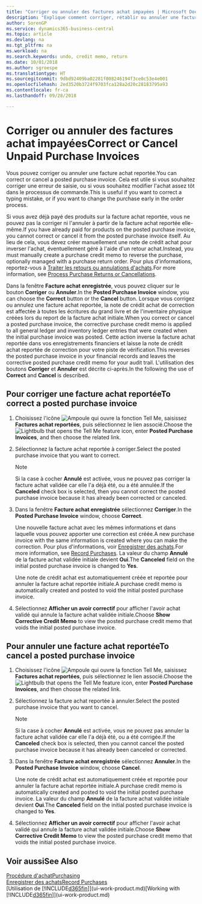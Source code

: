 ```yaml
---
title: "Corriger ou annuler des factures achat impayées | Microsoft Docs"
description: "Explique comment corriger, rétablir ou annuler une facture achat reportée et créer automatiquement une note de crédit achat."
author: SorenGP
ms.service: dynamics365-business-central
ms.topic: article
ms.devlang: na
ms.tgt_pltfrm: na
ms.workload: na
ms.search.keywords: undo, credit memo, return
ms.date: 10/01/2018
ms.author: sgroespe
ms.translationtype: HT
ms.sourcegitcommit: 9dbd92409ba02281f008246194f3ce0c53e4e001
ms.openlocfilehash: 2ed3520b3724f9703fca128a2d20c28183795a93
ms.contentlocale: fr-ca
ms.lasthandoff: 09/28/2018

---
```

# <a name="correct-or-cancel-unpaid-purchase-invoices"></a><span data-ttu-id="1e059-103">Corriger ou annuler des factures achat impayées</span><span class="sxs-lookup"><span data-stu-id="1e059-103">Correct or Cancel Unpaid Purchase Invoices</span></span>
<span data-ttu-id="1e059-104">Vous pouvez corriger ou annuler une facture achat reportée.</span><span class="sxs-lookup"><span data-stu-id="1e059-104">You can correct or cancel a posted purchase invoice.</span></span> <span data-ttu-id="1e059-105">Cela est utile si vous souhaitez corriger une erreur de saisie, ou si vous souhaitez modifier l'achat assez tôt dans le processus de commande.</span><span class="sxs-lookup"><span data-stu-id="1e059-105">This is useful if you want to correct a typing mistake, or if you want to change the purchase early in the order process.</span></span>

<span data-ttu-id="1e059-106">Si vous avez déjà payé des produits sur la facture achat reportée, vous ne pouvez pas la corriger ni l'annuler à partir de la facture achat reportée elle-même.</span><span class="sxs-lookup"><span data-stu-id="1e059-106">If you have already paid for products on the posted purchase invoice, you cannot correct or cancel it from the posted purchase invoice itself.</span></span> <span data-ttu-id="1e059-107">Au lieu de cela, vous devez créer manuellement une note de crédit achat pour inverser l'achat, éventuellement géré à l'aide d'un retour achat.</span><span class="sxs-lookup"><span data-stu-id="1e059-107">Instead, you must manually create a purchase credit memo to reverse the purchase, optionally managed with a purchase return order.</span></span> <span data-ttu-id="1e059-108">Pour plus d'informations, reportez-vous à [Traiter les retours ou annulations d'achats](purchasing-how-process-purchase-returns-cancellations.md).</span><span class="sxs-lookup"><span data-stu-id="1e059-108">For more information, see [Process Purchase Returns or Cancellations](purchasing-how-process-purchase-returns-cancellations.md).</span></span>

<span data-ttu-id="1e059-109">Dans la fenêtre **Facture achat enregistrée**, vous pouvez cliquer sur le bouton **Corriger** ou **Annuler**.</span><span class="sxs-lookup"><span data-stu-id="1e059-109">In the **Posted Purchase Invoice** window, you can choose the **Correct** button or the **Cancel** button.</span></span> <span data-ttu-id="1e059-110">Lorsque vous corrigez ou annulez une facture achat reportée, la note de crédit achat de correction est affectée à toutes les écritures du grand livre et de l'inventaire physique créées lors du report de la facture achat initiale.</span><span class="sxs-lookup"><span data-stu-id="1e059-110">When you correct or cancel a posted purchase invoice, the corrective purchase credit memo is applied to all general ledger and inventory ledger entries that were created when the initial purchase invoice was posted.</span></span> <span data-ttu-id="1e059-111">Cette action inverse la facture achat reportée dans vos enregistrements financiers et laisse la note de crédit achat reportée de correction pour votre piste de vérification.</span><span class="sxs-lookup"><span data-stu-id="1e059-111">This reverses the posted purchase invoice in your financial records and leaves the corrective posted purchase credit memo for your audit trail.</span></span> <span data-ttu-id="1e059-112">L'utilisation des boutons **Corriger** et **Annuler** est décrite ci-après.</span><span class="sxs-lookup"><span data-stu-id="1e059-112">In the following the use of **Correct** and **Cancel** is described.</span></span>

## <a name="to-correct-a-posted-purchase-invoice"></a><span data-ttu-id="1e059-113">Pour corriger une facture achat reportée</span><span class="sxs-lookup"><span data-stu-id="1e059-113">To correct a posted purchase invoice</span></span>
1. <span data-ttu-id="1e059-114">Choisissez l'icône ![Ampoule qui ouvre la fonction Tell Me](media/ui-search/search_small.png "Dites-moi ce que vous voulez faire"), saisissez **Factures achat reportées**, puis sélectionnez le lien associé.</span><span class="sxs-lookup"><span data-stu-id="1e059-114">Choose the ![Lightbulb that opens the Tell Me feature](media/ui-search/search_small.png "Tell me what you want to do") icon, enter **Posted Purchase Invoices**, and then choose the related link.</span></span>  
2. <span data-ttu-id="1e059-115">Sélectionnez la facture achat reportée à corriger.</span><span class="sxs-lookup"><span data-stu-id="1e059-115">Select the posted purchase invoice that you want to correct.</span></span>  

    > [!NOTE]  
    >   <span data-ttu-id="1e059-116">Si la case à cocher **Annulé** est activée, vous ne pouvez pas corriger la facture achat validée car elle l'a déjà été, ou a été annulée.</span><span class="sxs-lookup"><span data-stu-id="1e059-116">If the **Canceled** check box is selected, then you cannot correct the posted purchase invoice because it has already been corrected or canceled.</span></span>
3. <span data-ttu-id="1e059-117">Dans la fenêtre **Facture achat enregistrée** sélectionnez **Corriger**.</span><span class="sxs-lookup"><span data-stu-id="1e059-117">In the **Posted Purchase Invoice** window, choose **Correct**.</span></span>

    <span data-ttu-id="1e059-118">Une nouvelle facture achat avec les mêmes informations et dans laquelle vous pouvez apporter une correction est créée.</span><span class="sxs-lookup"><span data-stu-id="1e059-118">A new purchase invoice with the same information is created where you can make the correction.</span></span> <span data-ttu-id="1e059-119">Pour plus d'informations, voir [Enregistrer des achats](purchasing-how-record-purchases.md).</span><span class="sxs-lookup"><span data-stu-id="1e059-119">For more information, see [Record Purchases](purchasing-how-record-purchases.md).</span></span> <span data-ttu-id="1e059-120">La valeur du champ **Annulé** de la facture achat validée initiale devient **Oui**.</span><span class="sxs-lookup"><span data-stu-id="1e059-120">The **Canceled** field on the initial posted purchase invoice is changed to **Yes**.</span></span>

    <span data-ttu-id="1e059-121">Une note de crédit achat est automatiquement créée et reportée pour annuler la facture achat reportée initiale.</span><span class="sxs-lookup"><span data-stu-id="1e059-121">A purchase credit memo is automatically created and posted to void the initial posted purchase invoice.</span></span>
4. <span data-ttu-id="1e059-122">Sélectionnez **Afficher un avoir correctif** pour afficher l'avoir achat validé qui annule la facture achat validée initiale.</span><span class="sxs-lookup"><span data-stu-id="1e059-122">Choose **Show Corrective Credit Memo** to view the posted purchase credit memo that voids the initial posted purchase invoice.</span></span>

## <a name="to-cancel-a-posted-purchase-invoice"></a><span data-ttu-id="1e059-123">Pour annuler une facture achat reportée</span><span class="sxs-lookup"><span data-stu-id="1e059-123">To cancel a posted purchase invoice</span></span>
1. <span data-ttu-id="1e059-124">Choisissez l'icône ![Ampoule qui ouvre la fonction Tell Me](media/ui-search/search_small.png "Dites-moi ce que vous voulez faire"), saisissez **Factures achat reportées**, puis sélectionnez le lien associé.</span><span class="sxs-lookup"><span data-stu-id="1e059-124">Choose the ![Lightbulb that opens the Tell Me feature](media/ui-search/search_small.png "Tell me what you want to do") icon, enter **Posted Purchase Invoices**, and then choose the related link.</span></span>  
2. <span data-ttu-id="1e059-125">Sélectionnez la facture achat reportée à annuler.</span><span class="sxs-lookup"><span data-stu-id="1e059-125">Select the posted purchase invoice that you want to cancel.</span></span>

    > [!NOTE]  
    >   <span data-ttu-id="1e059-126">Si la case à cocher **Annulé** est activée, vous ne pouvez pas annuler la facture achat validée car elle l'a déjà été, ou a été corrigée.</span><span class="sxs-lookup"><span data-stu-id="1e059-126">If the **Canceled** check box is selected, then you cannot cancel the posted purchase invoice because it has already been canceled or corrected.</span></span>
3. <span data-ttu-id="1e059-127">Dans la fenêtre **Facture achat enregistrée** sélectionnez **Annuler**.</span><span class="sxs-lookup"><span data-stu-id="1e059-127">In the **Posted Purchase Invoice** window, choose **Cancel**.</span></span>

    <span data-ttu-id="1e059-128">Une note de crédit achat est automatiquement créée et reportée pour annuler la facture achat reportée initiale.</span><span class="sxs-lookup"><span data-stu-id="1e059-128">A purchase credit memo is automatically created and posted to void the initial posted purchase invoice.</span></span> <span data-ttu-id="1e059-129">La valeur du champ **Annulé** de la facture achat validée initiale devient **Oui**.</span><span class="sxs-lookup"><span data-stu-id="1e059-129">The **Canceled** field on the initial posted purchase invoice is changed to **Yes**.</span></span>
4. <span data-ttu-id="1e059-130">Sélectionnez **Afficher un avoir correctif** pour afficher l'avoir achat validé qui annule la facture achat validée initiale.</span><span class="sxs-lookup"><span data-stu-id="1e059-130">Choose **Show Corrective Credit Memo** to view the posted purchase credit memo that voids the initial posted purchase invoice.</span></span>

## <a name="see-also"></a><span data-ttu-id="1e059-131">Voir aussi</span><span class="sxs-lookup"><span data-stu-id="1e059-131">See Also</span></span>
[<span data-ttu-id="1e059-132">Procédure d'achat</span><span class="sxs-lookup"><span data-stu-id="1e059-132">Purchasing</span></span>](purchasing-manage-purchasing.md)  
[<span data-ttu-id="1e059-133">Enregistrer des achats</span><span class="sxs-lookup"><span data-stu-id="1e059-133">Record Purchases</span></span>](purchasing-how-record-purchases.md)  
<span data-ttu-id="1e059-134">[Utilisation de [!INCLUDE[d365fin](includes/d365fin_md.md)]](ui-work-product.md)</span><span class="sxs-lookup"><span data-stu-id="1e059-134">[Working with [!INCLUDE[d365fin](includes/d365fin_md.md)]](ui-work-product.md)</span></span>

